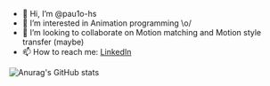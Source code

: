 - 👋 Hi, I’m @pau1o-hs
- 👀 I’m interested in Animation programming \o/
- 💞️ I’m looking to collaborate on Motion matching and Motion style transfer (maybe)
- 📫 How to reach me: [LinkedIn](https://www.linkedin.com/in/phs117/)

![Anurag's GitHub stats](https://github-readme-stats.vercel.app/api?username=pau1o-hs&bg_color=30,e96443,904e95&title_color=fff&text_color=fff)

<!---
pau1o-hs/pau1o-hs is a ✨ special ✨ repository because its `README.md` (this file) appears on your GitHub profile.
You can click the Preview link to take a look at your changes.
--->
